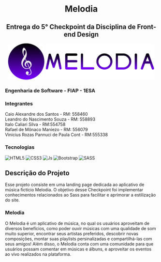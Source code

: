 <h1 align="center">Melodia</h1>

<h2 align="center">Entrega do 5° Checkpoint da Disciplina de Front-end Design</h2>

<div align="center">
  <img src="images/Logo.png" style="height: 120px">
  <img src="images/Melodia.png" style="height: 120px">
</div>

### Engenharia de Software - FIAP - 1ESA
### Integrantes
Caio Alexandre dos Santos - RM: 558460<br>
Leandro do Nascimento Souza - RM: 558893<br>
Italo Caliari Silva - RM:554758<br>
Rafael de Mônaco Maniezo - RM: 556079<br>
Vinicius Rozas Pannuci de Paula Cont - RM:555338

### Tecnologias
![HTML5](https://img.shields.io/badge/HTML5-E34F26?style=for-the-badge&logo=html5&logoColor=white)
![CSS3](https://img.shields.io/badge/CSS3-1572B6?style=for-the-badge&logo=css3&logoColor=white)
![Js](https://img.shields.io/badge/JavaScript-F7DF1E?style=for-the-badge&logo=javascript&logoColor=black)
![Bootstrap](https://img.shields.io/badge/Bootstrap-563D7C?style=for-the-badge&logo=bootstrap&logoColor=white)
![SASS](https://img.shields.io/badge/SASS-hotpink.svg?style=for-the-badge&logo=SASS&logoColor=white)

## Descrição do Projeto
Esse projeto consiste em uma landing page dedicada ao aplicativo de música fictício Melodia. O objetivo desse Checkpoint foi implementar conhecimentos relacionados ao Sass para facilitar e aprimorar a estilização do site.
### Melodia
O Melodia é um aplicativo de música, no qual os usuários aproveitam de diversos benefícios, como poder ouvir músicas com uma qualidade de som muito superior, encontrar seus artistas preferidos, descobrir novas composições, montar suas playlists persinalizadas e compartilhá-las com seus amigos! Além disso, o Melodia conta com uma comunidade para que usuários possam comentar em músicas e álbuns, e aproveitar os eventos ao vivo realizados na plataforma.
